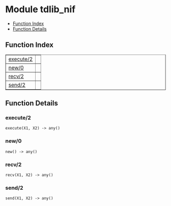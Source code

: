 

# Module tdlib_nif #
* [Function Index](#index)
* [Function Details](#functions)

<a name="index"></a>

## Function Index ##


<table width="100%" border="1" cellspacing="0" cellpadding="2" summary="function index"><tr><td valign="top"><a href="#execute-2">execute/2</a></td><td></td></tr><tr><td valign="top"><a href="#new-0">new/0</a></td><td></td></tr><tr><td valign="top"><a href="#recv-2">recv/2</a></td><td></td></tr><tr><td valign="top"><a href="#send-2">send/2</a></td><td></td></tr></table>


<a name="functions"></a>

## Function Details ##

<a name="execute-2"></a>

### execute/2 ###

`execute(X1, X2) -> any()`

<a name="new-0"></a>

### new/0 ###

`new() -> any()`

<a name="recv-2"></a>

### recv/2 ###

`recv(X1, X2) -> any()`

<a name="send-2"></a>

### send/2 ###

`send(X1, X2) -> any()`

